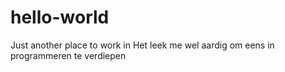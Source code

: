 # hello-world
Just another place to work in
Het leek me wel aardig om eens in programmeren te verdiepen
